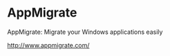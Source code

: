 AppMigrate
==========

AppMigrate: Migrate your Windows applications easily

http://www.appmigrate.com/
